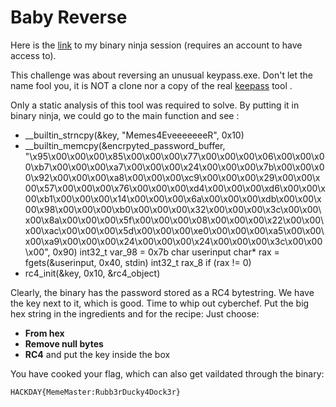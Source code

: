 # Baby Reverse
Here is the [link](https://cloud.binary.ninja/bn/2fa79432-96e3-40ec-a19a-55b6f1e47c40) to my binary ninja session (requires an account to have access to).

This challenge was about reversing an unusual keypass.exe. Don't let the name fool you, it is NOT a clone nor a copy of the real [keepass](https://keepass.info/) tool .

Only a static analysis of this tool was required to solve. By putting it in binary ninja, we could go to the main function and see :

- __builtin_strncpy(&key, "Memes4EveeeeeeeR", 0x10)
- __builtin_memcpy(&encrpyted_password_buffer, "\x95\x00\x00\x00\x85\x00\x00\x00\x77\x00\x00\x00\x06\x00\x00\x00\xb7\x00\x00\x00\xa7\x00\x00\x00\x24\x00\x00\x00\x7b\x00\x00\x00\x92\x00\x00\x00\xa8\x00\x00\x00\xc9\x00\x00\x00\x29\x00\x00\x00\x57\x00\x00\x00\x76\x00\x00\x00\xd4\x00\x00\x00\xd6\x00\x00\x00\xb1\x00\x00\x00\x14\x00\x00\x00\x6a\x00\x00\x00\xdb\x00\x00\x00\x98\x00\x00\x00\xb0\x00\x00\x00\x32\x00\x00\x00\x3c\x00\x00\x00\x8a\x00\x00\x00\x5f\x00\x00\x00\x08\x00\x00\x00\x22\x00\x00\x00\xac\x00\x00\x00\x5d\x00\x00\x00\xe0\x00\x00\x00\xa5\x00\x00\x00\xa9\x00\x00\x00\x24\x00\x00\x00\x24\x00\x00\x00\x3c\x00\x00\x00", 0x90) int32_t  var_98 = 0x7b char  userinput char*  rax = fgets(&userinput, 0x40, stdin) int32_t  rax_8 if (rax != 0)
- rc4_init(&key, 0x10, &rc4_object)

Clearly, the binary has the password stored as a RC4 bytestring. We have the key next to it, which is good. Time to whip out cyberchef.
Put the big hex string in the ingredients and for the recipe:
Just choose:
- **From hex**
- **Remove null bytes**
- **RC4** and put the key inside the box

You have cooked your flag, which can also get vaildated through the binary:

```
HACKDAY{MemeMaster:Rubb3rDucky4Dock3r}
```
